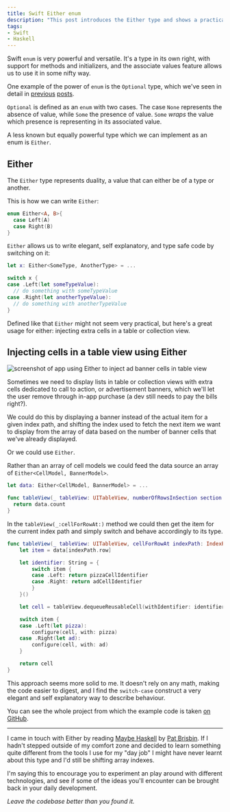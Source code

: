 ```yaml
---
title: Swift Either enum
description: "This post introduces the Either type and shows a practical application of it in Swift, injecting extra cells in a table view."
tags:
- Swift
- Haskell
---
```


Swift `enum` is very powerful and versatile. It's a type in its own right, with
support for methods and initializers, and the associate values feature allows
us to use it in some nifty way.

One example of the power of `enum` is the `Optional` type, which we've seen in
detail in
[previous](http://www.mokacoding.com/blog/what-is-an-optional-value-in-swift/)
[posts](http://www.mokacoding.com/blog/writing-your-own-swift-if-let/).

`Optional` is defined as an `enum` with two cases. The case `None` represents
the absence of value, while `Some` the presence of value. `Some` _wraps_ the
value which presence is representing in its associated value.

A less known but equally powerful type which we can implement as an enum is `Either`.

## Either

The `Either` type represents duality, a value that can either be of a type or
another.

This is how we can write `Either`:

```swift
enum Either<A, B>{
  case Left(A)
  case Right(B)
}
```

`Either` allows us to write elegant, self explanatory, and type safe code by
switching on it:

```swift
let x: Either<SomeType, AnotherType> = ...

switch x {
case .Left(let someTypeValue):
  // do something with someTypeValue
case .Right(let anotherTypeValue):
  // do something with anotherTypeValue
}
```

Defined like that `Either` might not seem very practical, but here's a great
usage for either: injecting extra cells in a table or collection view.

## Injecting cells in a table view using Either

![screenshot of app using Either to inject ad banner cells in table view](https://s3.amazonaws.com/mokacoding/2016-07-18-either-table-view.png)

Sometimes we need to display lists in table or collection views with extra
cells dedicated to call to action, or advertisement banners, which we'll let the
user remove through in-app purchase (a dev still needs to pay the bills right?).

We could do this by displaying a banner instead of the actual item for a given
index path, and shifting the index used to fetch the next item we want to
display from the array of data based on the number of banner cells that we've
already displayed.

Or we could use `Either`.

Rather than an array of cell models we could feed the data source an array of `Either<CellModel, BannerModel>`.

```swift
let data: Either<CellModel, BannerModel> = ...

func tableView(_ tableView: UITableView, numberOfRowsInSection section: Int) -> Int {
  return data.count
}
```

In the `tableView(_:cellForRowAt:)` method we could then get the item for the
current index path and simply switch and behave accordingly to its type.

```swift
func tableView(_ tableView: UITableView, cellForRowAt indexPath: IndexPath) -> UITableViewCell {
	let item = data[indexPath.row]

	let identifier: String = {
		switch item {
		case .Left: return pizzaCellIdentifier
		case .Right: return adCellIdentifier
		}
	}()

	let cell = tableView.dequeueReusableCell(withIdentifier: identifier, for: indexPath)

	switch item {
	case .Left(let pizza):
		configure(cell, with: pizza)
	case .Right(let ad):
		configure(cell, with: ad)
	}

	return cell
}
```

This approach seems more solid to me. It doesn't rely on any math, making the
code easier to digest, and I find the `switch-case` construct a very elegant
and self explanatory way to describe behaviour.

You can see the whole project from which the example code is taken [on
GitHub](https://github.com/mokacoding/either-tableview).

---

I came in touch with Either by reading [Maybe
Haskell](https://gumroad.com/l/maybe-haskell/?utm_medium=blog&utm_source=mokacoding)
by [Pat Brisbin](https://twitter.com/patbrisbin). If I hadn't stepped outside
of my comfort zone and decided to learn something quite different from the
tools I use for my "day job" I might have never learnt about this type and I'd
still be shifting array indexes.

I'm saying this to encourage you to experiment an play around with different
technologies, and see if some of the ideas you'll encounter can be brought back
in your daily development.

_Leave the codebase better than you found it._
